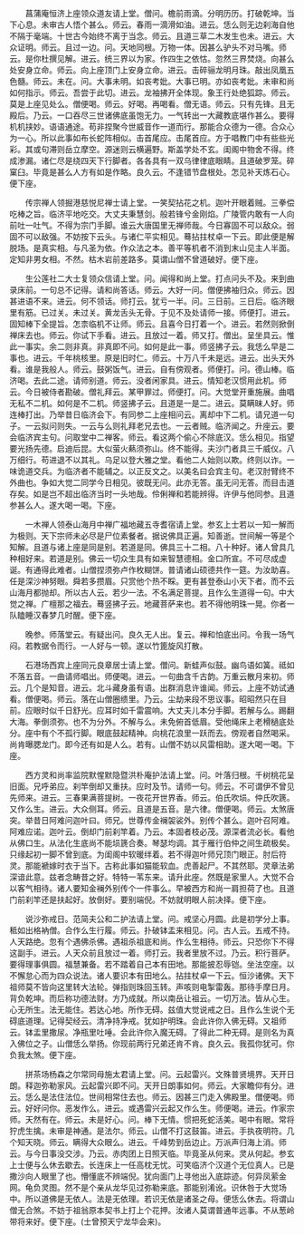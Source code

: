 <!-- { "loadSidebar": true } -->
　　菖蒲庵恒济上座领众道友请上堂。僧问。檐前雨滴。分明历历。打破乾坤。当下心息。未审古人悟个甚么。师云。春雨一滴滑如油。进云。恁么则无边刹海自他不隔于毫端。十世古今始终不离于当念。师云。且道三草二木发生也未。进云。大众证明。师云。且过一边。问。天地同根。万物一体。因甚么驴头不对马嘴。师云。是你杜撰见解。进云。统三界以为家。作四生之依怙。忽然三界焚烧。向甚么处安身立命。师云。向上座顶门上安身立命。进云。击碎骊龙明月珠。敲出凤凰五色髓。师云。未在。问。大事未明。如丧考妣。大事已明。亦如丧考妣。未审和尚如何指示。师云。吾尝于此切。进云。龙袖拂开全体现。象王行处绝狐踪。师云。莫是上座见处么。僧便喝。师云。好喝。再喝看。僧无语。师云。只有先锋。且无殿后。乃云。一口吞尽三世诸佛底虽饱无力。一气转出一大藏教底堪作甚么。要得机机挟妙。语语通途。苟非捏聚今世威音作一道而行。那能合众德为一德。合众心为一心。所以此事如布长蛇阵相似。击首尾应。击尾首应。方于唱教门中有些些光彩。其或句滞则岳立摩空。源迷则云横遍野。斯盖学处不玄。闺阁中物舍不得。终成渗漏。诸仁尽是绕四天下行脚者。各各具有一双乌律律底眼睛。且道破罗笼。碎窠臼。毕竟是甚么人方有如是作略。良久云。不逢错节盘根处。怎见补天炼石心。便下座。

　　传宗禅人领掘港慈悦尼禅士请上堂。一笑契拈花之机。迦叶开眼着贼。三拳偿吃棒之旨。临济平地吃交。大丈夫秉慧剑。般若锋兮金刚焰。广陵管内敢有一人向前吐一吐气。不得为宗门手脚。谁云大唐国里无禅师哉。今日寡固不可以敌众。弱固不可以敌强。不妨按下云头。与诸仁平实相见。蓦拈拄杖卓一下云。即此便是解脱场。是真实相。与凡圣为依。作众法之本。善平等机者不消到末山见主人半面。定知非男女相。不然。枯木岩前差路多。莫谓山僧不曾道破好。便下座。

　　生公莲社二大士复领众信请上堂。问。闻得和尚上堂。打点问头不及。来到曲录床前。一句总不记得。请和尚答话。师云。大好一问。僧便拂袖归众。师云。因甚进语不来。进云。何不领话。师打云。犹亏一半。问。三日前。三日后。临济眼里有筋。已过关。未过关。黄龙舌头无骨。于见不及处请师一接。师便打。进云。固知棒下全提旨。怎柰临机不让师。师云。且喜今日打着一个。进云。若然则掀倒禅床去也。师云。你试下手看。进云。且放过一着。师又打。僧出。呈坐具云。惟此一事实。余二则非真。非真即不问。如何是此一事。师竖拂子云。我恁么早是二事也。进云。千年桃核里。原是旧时仁。师云。十万八千未是远。进云。出头天外看。谁是我般人。师云。鼓粥饭气。进云。自有傍观者。师便打。问。德山棒。临济喝。去此二途。请师别道。师云。没者闲家具。进云。情知老汉惯用此机。师云。今日被侍者勘破。僧礼拜云。某甲罪过。师便打。问。大觉堂开重施展。曲唱无私不二机。如何是不二机。师竖拂子云。且道是一是二。进云。莫瞒昧人好。师连棒打出。乃举昔日临济会下。有同参二上座相问云。离却中下二机。请兄道一句子。一云拟问则失。一云与么则礼拜老兄去也。一云者贼。临济闻之。升座云。要会临济宾主句。问取堂中二禅客。师云。看这两个偷心不除底汉。恁么相见。指望要光扬先德。启迪后昆。大似萤火爇须弥山。终不能得。夫沙门者具三千威仪。八万细行。苟进退不以其礼。乌足以登大雅之堂。看他二人始则以欺。终则以诈。一味诡道交兵。为临济者不能辅之。以正反文之。以美名曰会宾主句。老汉肘臂终不外曲也。争如大觉二同学今日相见。彼既无问。此亦无答。虽无问无答。而目击道存矣。如是岂不超出临济当时一头地哉。伶俐禅和若能辨得。许伊与他同参。且道参甚么人。遂大喝一喝。下座。

　　一木禅人领泰山海月中禅广福地藏五寺耆宿请上堂。参玄上士若以一知一解而为极则。天下宗师未必尽是尸位素餐者。据说佛具正遍。知善逝。世间解一等是个知解。且道与诸上座是同是别。若道是同。佛具三十二相。八十种好。诸人曾具几种相好来。若道是别。佛云一切众生具有如来智慧德相。金口所宣。不可尽成虚诞。有通得此难者。山僧捏须弥卢作枚糊饼。普请诸山硕德共作一筵。为汝助喜。任是深沙神努眼。舜若多攒眉。只赏他个热不睬。更有甚登泰山小天下者。而不云山海月都抛却。所以古人云。若少一法。不名满足菩提。且作么生道得一句。中大觉之禅。广檀那之福去。蓦竖拂子云。地藏菩萨来也。若不得他明珠一晃。你者一队瞌睡汉春梦几时醒。便下座。

　　晚参。师落堂云。有疑出问。良久无人出。复云。禅和怕底出问。令我一场气闷。若教据令而行。一人好与一顿。遂以竹篦旋风打散。

　　石港场西宾上座同元良章居士请上堂。僧问。新蛙声似鼓。幽鸟语如簧。祗如不落五音。一曲请师唱出。师便喝。进云。一句曲含千古韵。万重云散月来初。师云。几个是知音。进云。北斗藏身虽有语。出群消息许谁闻。师云。上座不妨试通看。僧便喝。师云。落在山僧圈缋里。乃云。尘劫来段不思议事。昭昭然只在目前。应眼时似千日舒光。应耳时如千雷震响。大丈夫儿本分手脚。若解与么。踢翻大海。拳倒须弥。也不为分外。不解与么。未免俯首低眉。受他绳床上老榾檛底处分。座中有个不孤行脚。眼底鼓起精神。向桃花浪里一跃而去。傍观者自然喝采。尚肯曝腮龙门。即今还有如是人么。若有。山僧不妨以风雷相助。遂大喝一喝。下座。

　　西方灵和尚率监院默惺默隐暨洪朴庵护法请上堂。问。叶落归根。千树桃花呈旧面。兄呼弟应。刹竿倒却又重扶。应时及节。请师一句。师云。不可谓伊不曾见先师来。进云。三春果满菩提树。一夜花开世界香。师云。伯氏吹埙。仲氏吹篪。又作么生。进云。大众侧耳。师云。且道是五音。是六律。僧便喝。师云。太煞唐突。举昔日阿难问迦叶曰。师兄。世尊传金襕袈裟外。别传个甚么。迦叶召阿难。阿难应诺。迦叶云。倒却门前刹竿着。乃云。本固者枝必茂。源深者流必长。看他从佛口生。从法化生底尚不能埙篪合奏。琴瑟均调。其于雁行伯仲之间生疏极矣。只缘起初一脚不曾到底。为闺阁中软暖绊着。若不得迦叶师兄顶门眼正。肘后符灵。那能褫嫁时衣于当下。古称此事如猫能软血。虎善起尸。不其然耶。灵章法弟深谙此意。兹者念畴昔之好。特特一苇东来。请升此座。然既是家里人。大觉不合以客气相待。诸人要知金襕外别传个一件事么。早被西方和尚一肩担荷了也。且道门前刹竿还是扶起好。放倒好。要别端倪。不妨就明眼人前决择。便下座。

　　说沙弥戒日。范简夫公和二护法请上堂。问。戒坚心月圆。此是初学分上事。秪如出格衲僧。合作么生行履。师云。扑破钵盂来相见。问。古人云。五戒不持。人天路绝。忽有个遇佛杀佛。遇祖杀祖底和尚。作么生相待。师云。只恐你下不得这副手。进云。人天众前且放过一着。师打云。我者里放不过。乃云。积行菩萨。要得理事俱圆。福慧兼备。若不踏着自己本有田地。那能披忍辱铠。坐法空座。以不懈怠心而为四众说法。诸人要识本有田地么。拈拄杖卓一下云。恒沙诸佛。天下祖师莫不皆向这里转大法轮。弹指则珠回玉转。声咳则电掣雷轰。那待手摩日月。背负乾坤。而后称功德法财。方乃成就。所以南岳让祖云。一切万法。皆从心生。心无所生。法无能住。若达心地。所作无碍。兹值大觉说戒之日。且作么生说个无碍底道理。记得契经云。清净持净戒。犹如护明珠。会此许你入佛无碍。又祖师云。钵盂里撒尿。净瓶里吐唾。会此许你入魔无碍。了得此二种无碍。是则名为真入佛位之子。山僧恁么举扬。你现前两行兄弟还肯不肯。良久云。我孤你犹可。你负我太煞。便下座。

　　拼茶场杨森之尔常同母施太君请上堂。问。云起雷兴。文殊普贤境界。天开日朗。释迦弥勒家风。云起雷兴即不问。天开日朗事如何。师云。大家瞻仰有分。进云。恁么是法住法位。世间相常住去也。师云。因甚三门走入佛殿里。僧便喝。师云。好好问你。恶发作么。进云。或遇雷兴云起又作么生。师便喝。进云。作家宗师。天然有在。师云。未是好心。问。棒下无情。惯把死蛇活美。喝中有眼。常将狞虎生擒。未审是神通。是法尔。师云。山僧不打这鼓笛。进云。手执夜明符。几个知天晓。师云。瞒得大众眼么。进云。千峰势到岳边止。万派声归海上消。师云。与今日事没交涉。乃云。赤肉团上日照天临。毕竟圣从何来。灵从何起。参玄上士便与么休去歇去。长连床上一任高枕无忧。可笑临济个汉道个无位真人。已是撒沙向人眼里了也。懵懂底不辨端倪。犹向面门上寻他出入底踪迹。何异凤萦金网。龟负灵图。然不是个亲从龙华见过弥勒来底。那能别淆讹。识休咎于大觉场中。所以道佛是无依人。法是无依理。若识无依是诸圣之母。便恁么休去。将谓山僧无合煞。不妨于祖翁原本契书上打上个花押。汝诸人莫谓普通年远事。不从葱岭带将来好。便下座。(士曾预天宁龙华会来)。

